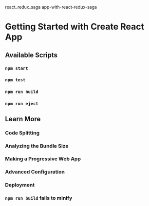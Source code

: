 react_redux_saga
app-with-react-redux-saga

# Getting Started with Create React App

## Available Scripts

### `npm start`

### `npm test`

### `npm run build`

### `npm run eject`

## Learn More

### Code Splitting

### Analyzing the Bundle Size

### Making a Progressive Web App

### Advanced Configuration

### Deployment

### `npm run build` fails to minify